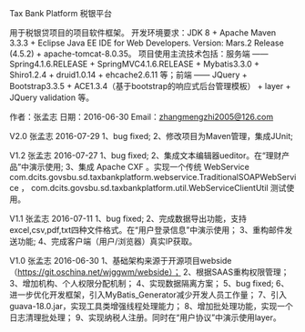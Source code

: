 ﻿Tax Bank Platform
税银平台

用于税银贷项目的项目软件框架。
开发环境要求：JDK 8 + Apache Maven 3.3.3 + Eclipse Java EE IDE for Web Developers. Version: Mars.2 Release (4.5.2) + apache-tomcat-8.0.35。
项目使用主流技术包括：服务端 —— Spring4.1.6.RELEASE + SpringMVC4.1.6.RELEASE + Mybatis3.3.0 + Shiro1.2.4 + druid1.0.14 + ehcache2.6.11 等；前端 —— JQuery + Bootstrap3.3.5 + ACE1.3.4（基于bootstrap的响应式后台管理模板） + layer + JQuery validation 等。

作者：张孟志
日期：2016-06-30
Email：zhangmengzhi2005@126.com

V2.0 张孟志 2016-07-29
1、bug fixed;
2、修改项目为Maven管理，集成JUnit;

V1.2 张孟志 2016-07-27
1、bug fixed;
2、集成文本编辑器ueditor。在“理财产品”中演示使用;
3、集成 Apache CXF 。实现一个传统 WebService com.dcits.govsbu.sd.taxbankplatform.webservice.TraditionalSOAPWebService ， com.dcits.govsbu.sd.taxbankplatform.util.WebServiceClientUtil 测试使用。

V1.1 张孟志 2016-07-11
1、bug fixed;
2、完成数据导出功能，支持excel,csv,pdf,txt四种文件格式。在“用户登录信息”中演示使用；
3、重构邮件发送功能;
4、完成客户端（用户/浏览器）真实IP获取。

V1.0 张孟志 2016-06-30
1、基础架构来源于开源项目webside（https://git.oschina.net/wjggwm/webside）；
2、根据SAAS重构权限管理；
3、增加机构、个人权限分配机制；
4、实现数据隔离方案；
5、bug fixed;
6、进一步优化开发框架，引入MyBatis_Generator减少开发人员工作量；
7、引入guava-18.0.jar，实现工具类增强线程处理能力；
8、增加批处理功能，实现一个日志清理批处理；
9、实现纳税人注册。同时在“用户协议”中演示使用layer。
